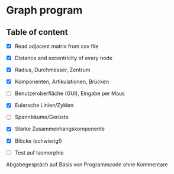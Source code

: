 # Graph program

## Table of content
- [x] Read adjacent matrix from csv file
- [x] Distance and excentricity of every node
- [x] Radius, Durchmesser, Zentrum
- [x] Komponenten, Artikulationen, Brücken
- [ ] Benutzeroberfläche (GUI), Eingabe per Maus
- [x] Eulersche Linien/Zyklen
- [ ] Spannbäume/Gerüste
- [x] Starke Zusammenhangskomponente
- [x] Blöcke (schwierig!)
- [ ] Test auf Isomorphie


Abgabegespräch auf Basis von Programmcode ohne Kommentare